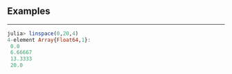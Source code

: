 ## Examples
---
```julia
julia> linspace(0,20,4)
4-element Array{Float64,1}:
 0.0
 6.66667
 13.3333
 20.0
```